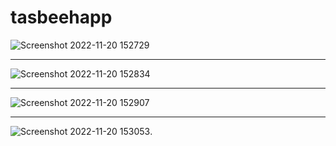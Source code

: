 # tasbeehapp

![Screenshot 2022-11-20 152729](https://user-images.githubusercontent.com/114311730/202897263-eab94f61-b475-4188-97fe-ebb61a6c7378.png)

-------------------------------------------------------------------------------------------------------------------------------------------------------------------------

![Screenshot 2022-11-20 152834](https://user-images.githubusercontent.com/114311730/202897288-d9c6a7b7-5602-486e-9be6-061ed2ceee7a.png)

-------------------------------------------------------------------------------------------------------------------------------------------------------------------------

![Screenshot 2022-11-20 152907](https://user-images.githubusercontent.com/114311730/202897304-a9947965-8a24-46fd-a51b-2c838bcf5501.png)

-------------------------------------------------------------------------------------------------------------------------------------------------------------------------

![Screenshot 2022-11-20 153053](https://user-images.githubusercontent.com/114311730/202897321-01095c7a-e849-4dc6-85ad-1ff9add8df45.png).
